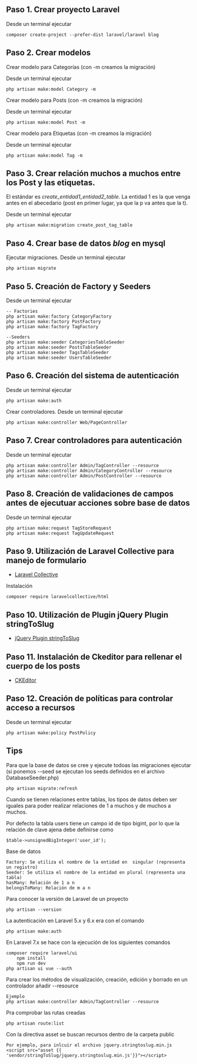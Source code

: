 ## Paso 1. Crear proyecto Laravel 

Desde un terminal ejecutar

	composer create-project --prefer-dist laravel/laravel blog
 
## Paso 2. Crear modelos
Crear modelo para Categorías (con -m creamos la migración)

Desde un terminal ejecutar
	
	php artisan make:model Category -m
	
Crear modelo para Posts (con -m creamos la migración)

Desde un terminal ejecutar
	
	php artisan make:model Post -m
	
Crear modelo para Etiquetas (con -m creamos la migración)

Desde un terminal ejecutar
	
	php artisan make:model Tag -m
	
## Paso 3. Crear relación muchos a muchos entre los Post y las etiquetas. 

El estándar es *create_entidad1_entidad2_table*. La entidad 1 es la que venga antes en el abecedario (post en primer lugar, ya que la p va antes que la t).

Desde un terminal ejecutar

	php artisan make:migration create_post_tag_table
	
## Paso 4. Crear base de datos *blog* en mysql

Ejecutar migraciones. Desde un terminal ejecutar

	php artisan migrate

## Paso 5. Creación de Factory y Seeders

Desde un terminal ejecutar

	-- Factories
	php artisan make:factory CategoryFactory
	php artisan make:factory PostFactory
	php artisan make:factory TagFactory
	
	--Seeders
	php artisan make:seeder CategoriesTableSeeder
	php artisan make:seeder PostsTableSeeder
	php artisan make:seeder TagsTableSeeder
	php artisan make:seeder UsersTableSeeder

## Paso 6. Creación del sistema de autenticación

Desde un terminal ejecutar
	
	php artisan make:auth
	
Crear controladores. Desde un terminal ejecutar

	php artisan make:controller Web/PageController
	
## Paso 7. Crear controladores para autenticación

Desde un terminal ejecutar
	
	php artisan make:controller Admin/TagController --resource
	php artisan make:controller Admin/CategoryController --resource
	php artisan make:controller Admin/PostController --resource

## Paso 8. Creación de validaciones de campos antes de ejecutuar acciones sobre base de datos

Desde un terminal ejecutar
	
	php artisan make:request TagStoreRequest
	php artisan make:request TagUpdateRequest
	
## Paso 9. Utilización de Laravel Collective para manejo de formulario

- [Laravel Collective](http://laravelcollective.com)

Instalación

	composer require laravelcollective/html
	
## Paso 10. Utilización de Plugin jQuery Plugin stringToSlug

- [jQuery Plugin stringToSlug](https://github.com/leocaseiro/jQuery-Plugin-stringToSlug)

## Paso 11. Instalación de Ckeditor para rellenar el cuerpo de los posts

- [CKEditor](http://ckeditor.com)

## Paso 12. Creación de políticas para controlar acceso a recursos

Desde un terminal ejecutar

	php artisan make:policy PostPolicy

## Tips

Para que la base de datos se cree y ejecute todoas las migraciones ejecutar (si ponemos --seed se ejecutan los seeds definidos en el archivo DatabaseSeeder.php)

	php artisan migrate:refresh
	
Cuando se tienen relaciones entre tablas, los tipos de datos deben ser iguales para poder realizar relaciones de 1 a muchos y de muchos a muchos.

Por defecto la tabla users tiene un campo id de tipo  bigint, por lo que la relación de clave ajena debe definirse como 
	
	$table->unsignedBigInteger('user_id');

Base de datos

	Factory: Se utiliza el nombre de la entidad en  singular (representa un registro)
	Seeder: Se utiliza el nombre de la entidad en plural (representa una tabla)
	hasMany: Relación de 1 a n
	belongsToMany: Relación de m a n

Para conocer la versión de Laravel de un proyecto

	php artisan --version
	
La autenticación en Laravel 5.x y 6.x era con el comando

	php artisan make:auth
	
En Laravel 7.x se hace con la ejecución de los siguientes comandos

	composer require laravel/ui
		npm install
		npm run dev
	php artisan ui vue --auth
	
Para crear los métodos de visualización, creación, edición y borrado en un controlador añadir --resource

	Ejemplo
	php artisan make:controller Admin/TagController --resource
	
Pra comprobar las rutas creadas

	php artisan route:list
	
Con la directiva asset se buscan recursos dentro de la carpeta public

	Por ejemplo, para inlcuir el archivo jquery.stringtoslug.min.js
	<script src="asset {{ 'vendor/stringToSlug/jquery.stringtoslug.min.js'}}"></script>
	